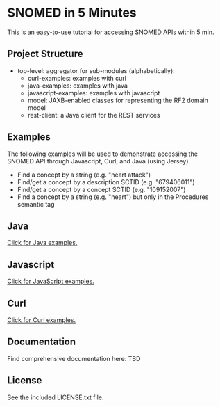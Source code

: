 SNOMED in 5 Minutes
===================

This is an easy-to-use tutorial for accessing SNOMED APIs within 5 min.

Project Structure
-----------------

* top-level: aggregator for sub-modules (alphabetically):
  * curl-examples: examples with curl
  * java-examples: examples with java
  * javascript-examples: examples with javascript
  * model: JAXB-enabled classes for representing the RF2 domain model
  * rest-client: a Java client for the REST services

Examples
--------
The following examples will be used to demonstrate accessing the SNOMED API
through Javascript, Curl, and Java (using Jersey).

* Find a concept by a string (e.g. "heart attack")
* Find/get a concept by a description SCTID (e.g. "679406011")
* Find/get a concept by a concept SCTID (e.g. "109152007")
* Find a concept by a string (e.g. "heart") but only in the Procedures semantic tag

Java
----
[Click for Java examples.](../master/java-examples/java-examples.md "Java Examples")

Javascript
----------
[Click for JavaScript examples.](../master/javascript-examples/javascript-examples.md "JavaScript Examples")

Curl
----
[Click for Curl examples.](../master/curl-examples/curl-examples.md "Curl Examples")

Documentation
-------------
Find comprehensive documentation here: TBD

License
-------
See the included LICENSE.txt file.




  